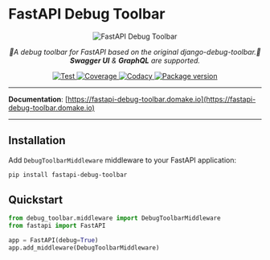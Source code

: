 # FastAPI Debug Toolbar

<p align="center">
    <img src="https://user-images.githubusercontent.com/5514990/127530804-7c076554-6cf2-4a7f-923f-e40b7f949441.gif" alt="FastAPI Debug Toolbar">
</p>
<p align="center">
    <em>🐞A debug toolbar for FastAPI based on the original django-debug-toolbar.🐞</em>
    <br><em><b>Swagger UI</b> & <b>GraphQL</b> are supported.</em>
</p>
<p align="center">
<a href="https://github.com/mongkok/fastapi-debug-toolbar/actions">
    <img src="https://github.com/mongkok/fastapi-debug-toolbar/actions/workflows/test-suite.yml/badge.svg" alt="Test">
</a>
<a href="https://codecov.io/gh/mongkok/fastapi-debug-toolbar">
    <img src="https://img.shields.io/codecov/c/github/mongkok/fastapi-debug-toolbar?color=%2334D058" alt="Coverage">
</a>
<a href="https://www.codacy.com/gh/mongkok/fastapi-debug-toolbar/dashboard">
    <img src="https://app.codacy.com/project/badge/Grade/e9d8ba3973264424a3296016063b4ab5" alt="Codacy">
</a>
<a href="https://pypi.org/project/fastapi-debug-toolbar">
    <img src="https://img.shields.io/pypi/v/fastapi-debug-toolbar" alt="Package version">
</a>

---

**Documentation**: [https://fastapi-debug-toolbar.domake.io](https://fastapi-debug-toolbar.domake.io)

---

## Installation

Add `DebugToolbarMiddleware` middleware to your FastAPI application:

```sh
pip install fastapi-debug-toolbar
```

## Quickstart

```py
from debug_toolbar.middleware import DebugToolbarMiddleware
from fastapi import FastAPI

app = FastAPI(debug=True)
app.add_middleware(DebugToolbarMiddleware)
```

